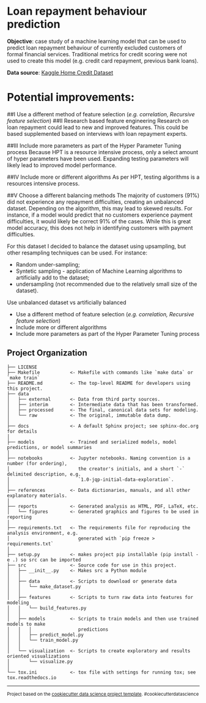 Loan repayment behaviour prediction
==============================

**Objective**: case study of a machine learning model that can be used to predict loan repayment behaviour of currently excluded customers of formal financial services. 
Traditional metrics for credit scoring were not used to create this model (e.g. credit card repayment, previous bank loans).

**Data source**: [Kaggle Home Credit Dataset](https://www.kaggle.com/c/home-credit-default-risk)


# Potential improvements:
##I Use a different method of feature selection (*e.g. correlation, Recursive feature selection*) 
##II Research based feature engineering
Research on loan repayment could lead to new and improved features. This could be based supplemented based on interviews with loan repayment experts.

##III Include more parameters as part of the Hyper Parameter Tuning process
Because HPT is a resource intensive process, only a select amount of hyper parameters have been used. Expanding testing parameters will likely lead to improved model performance.

##IV Include more or different algorithms
As per HPT, testing algorithms is a resources intensive process. 

##V Choose a different balancing methods
The majority of customers (91%) did not experience any repayment difficulties, creating an unbalanced dataset. Depending on the algorithm, this may lead to skewed results. For instance, if a model would predict that no customers experience payment difficulties, it would likely be correct 91% of the cases. While this is great model accuracy, this does not help in identifying customers with payment difficulties.

For this dataset I decided to balance the dataset using upsampling, but other resampling techniques can be used. For instance:
- Random under-sampling;
- Syntetic sampling - application of Machine Learning algorithms to artificially add to the dataset;
- undersampling (not recommended due to the relatively small size of the dataset).

Use unbalanced dataset vs artificially balanced
- Use a different method of feature selection (*e.g. correlation, Recursive feature selection*) 
- Include more or different algorithms
- Include more parameters as part of the Hyper Parameter Tuning process





Project Organization
------------

    ├── LICENSE
    ├── Makefile           <- Makefile with commands like `make data` or `make train`
    ├── README.md          <- The top-level README for developers using this project.
    ├── data
    │   ├── external       <- Data from third party sources.
    │   ├── interim        <- Intermediate data that has been transformed.
    │   ├── processed      <- The final, canonical data sets for modeling.
    │   └── raw            <- The original, immutable data dump.
    │
    ├── docs               <- A default Sphinx project; see sphinx-doc.org for details
    │
    ├── models             <- Trained and serialized models, model predictions, or model summaries
    │
    ├── notebooks          <- Jupyter notebooks. Naming convention is a number (for ordering),
    │                         the creator's initials, and a short `-` delimited description, e.g.
    │                         `1.0-jqp-initial-data-exploration`.
    │
    ├── references         <- Data dictionaries, manuals, and all other explanatory materials.
    │
    ├── reports            <- Generated analysis as HTML, PDF, LaTeX, etc.
    │   └── figures        <- Generated graphics and figures to be used in reporting
    │
    ├── requirements.txt   <- The requirements file for reproducing the analysis environment, e.g.
    │                         generated with `pip freeze > requirements.txt`
    │
    ├── setup.py           <- makes project pip installable (pip install -e .) so src can be imported
    ├── src                <- Source code for use in this project.
    │   ├── __init__.py    <- Makes src a Python module
    │   │
    │   ├── data           <- Scripts to download or generate data
    │   │   └── make_dataset.py
    │   │
    │   ├── features       <- Scripts to turn raw data into features for modeling
    │   │   └── build_features.py
    │   │
    │   ├── models         <- Scripts to train models and then use trained models to make
    │   │   │                 predictions
    │   │   ├── predict_model.py
    │   │   └── train_model.py
    │   │
    │   └── visualization  <- Scripts to create exploratory and results oriented visualizations
    │       └── visualize.py
    │
    └── tox.ini            <- tox file with settings for running tox; see tox.readthedocs.io


--------

<p><small>Project based on the <a target="_blank" href="https://drivendata.github.io/cookiecutter-data-science/">cookiecutter data science project template</a>. #cookiecutterdatascience</small></p>
